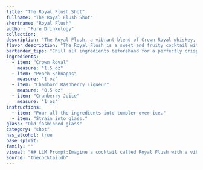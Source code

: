 ```yaml
---
title: "The Royal Flush Shot"
fullname: "The Royal Flush Shot"
shortname: "Royal Flush"
author: "Pure Drinkology"
collection:
description: "The Royal Flush, a vibrant blend of Crown Royal whiskey, peach schnapps, Chambord, and cranberry juice, falls squarely into the Fruity Cocktail family. This modern concoction likely emerged in the late 20th century, mirroring the growing popularity of sweet, easy-to-drink cocktails. "
flavor_description: "The Royal Flush is a sweet and fruity cocktail with a smooth, balanced finish. The Crown Royal provides a rich, vanilla-forward base, while the peach schnapps adds a juicy, summery sweetness.  Chambord brings a luxurious raspberry depth, and the cranberry juice adds tartness and a vibrant color. "
bartender_tips: "Chill all ingredients beforehand for a perfectly crisp cocktail.  When shaking, use a light hand to avoid over-diluting the flavors.  For a vibrant red hue, use high-quality cranberry juice.  Garnish with a fresh raspberry and a sprig of mint for a touch of elegance. "
ingredients:
  - item: "Crown Royal"
    measure: "1.5 oz"
  - item: "Peach Schnapps"
    measure: "1 oz"
  - item: "Chambord Raspberry Liqueur"
    measure: "0.5 oz"
  - item: "Cranberry Juice"
    measure: "1 oz"
instructions:
  - item: "Pour all the ingredients into tumbler over ice."
  - item: "Strain into glass."
glass: "Old-fashioned glass"
category: "shot"
has_alcohol: true
base_spirit:
family: ""
visual: "## LLM Prompt:Imagine a cocktail called Royal Flush with a vibrant, layered appearance.  **Describe its visual characteristics, considering:*** **Color:** The cocktail is a symphony of reds and pinks.  What shades are present, and how do they blend or contrast?* **Texture:** Is it clear and smooth, or does it have a layered effect?  Are there any visible fruit pieces or garnishes?* **Shape:** Does the glass enhance the visual appeal? Is it tall and slender, or short and wide? How does the shape influence the presentation?**Bonus:*** Consider the lighting. Does it enhance the color and shimmer of the drink? * What mood does the visual appearance of this cocktail evoke? Is it celebratory, elegant, or playful? "
source: "thecocktaildb"
---
```


